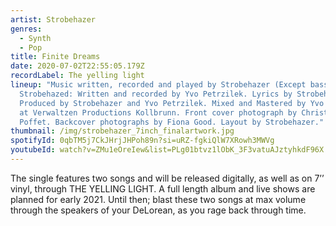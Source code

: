 ```yaml
---
artist: Strobehazer
genres:
  - Synth
  - Pop
title: Finite Dreams
date: 2020-07-02T22:55:05.179Z
recordLabel: The yelling light
lineup: "Music written, recorded and played by Strobehazer (Except bass on
  Strobehazed: Written and recorded by Yvo Petrzilek. Lyrics by Strobehazer.
  Produced by Strobehazer and Yvo Petrzilek. Mixed and Mastered by Yvo Petrzilek
  at Verwaltzen Productions Kollbrunn. Front cover photograph by Christian
  Poffet. Backcover photographs by Fiona Good. Layout by Strobehazer."
thumbnail: /img/strobehazer_7inch_finalartwork.jpg
spotifyId: 0qbTM5j7CkJHrjJHPoh89n?si=uRZ-fgkiQlW7XRowh3MWVg
youtubeId: watch?v=ZMu1eOreIew&list=PLg01btvz1lObK_3F3vatuAJztyhkdF96X
---
```

The single features two songs and will be released digitally, as well as on 7’’ vinyl, through THE YELLING LIGHT. A full length album and live shows are planned for early 2021. Until then; blast these two songs at max volume through the speakers of your DeLorean, as you rage back through time.